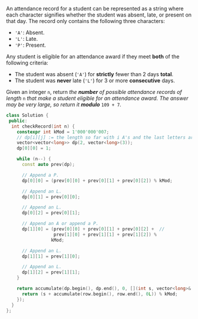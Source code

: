 An attendance record for a student can be represented as a string where each character signifies whether the student was absent, late, or present on that day. The record only contains the following three characters:

- `'A'`: Absent.
- `'L'`: Late.
- `'P'`: Present.

Any student is eligible for an attendance award if they meet **both** of the following criteria:

- The student was absent (`'A'`) for **strictly** fewer than 2 days **total**.
- The student was **never** late (`'L'`) for 3 or more **consecutive** days.

Given an integer `n`, return _the **number** of possible attendance records of length_ `n` _that make a student eligible for an attendance award. The answer may be very large, so return it **modulo**_ `109 + 7`.

```cpp
class Solution {
 public:
  int checkRecord(int n) {
    constexpr int kMod = 1'000'000'007;
    // dp[i][j] := the length so far with i A's and the last letters are j L's
    vector<vector<long>> dp(2, vector<long>(3));
    dp[0][0] = 1;

    while (n--) {
      const auto prev(dp);

      // Append a P.
      dp[0][0] = (prev[0][0] + prev[0][1] + prev[0][2]) % kMod;

      // Append an L.
      dp[0][1] = prev[0][0];

      // Append an L.
      dp[0][2] = prev[0][1];

      // Append an A or append a P.
      dp[1][0] = (prev[0][0] + prev[0][1] + prev[0][2] +  //
                  prev[1][0] + prev[1][1] + prev[1][2]) %
                 kMod;

      // Append an L.
      dp[1][1] = prev[1][0];

      // Append an L.
      dp[1][2] = prev[1][1];
    }

    return accumulate(dp.begin(), dp.end(), 0, [](int s, vector<long>& row) {
      return (s + accumulate(row.begin(), row.end(), 0L)) % kMod;
    });
  }
};
```
